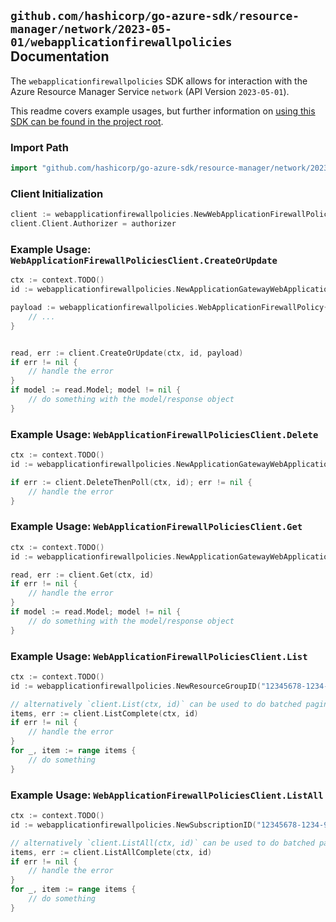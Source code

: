 
## `github.com/hashicorp/go-azure-sdk/resource-manager/network/2023-05-01/webapplicationfirewallpolicies` Documentation

The `webapplicationfirewallpolicies` SDK allows for interaction with the Azure Resource Manager Service `network` (API Version `2023-05-01`).

This readme covers example usages, but further information on [using this SDK can be found in the project root](https://github.com/hashicorp/go-azure-sdk/tree/main/docs).

### Import Path

```go
import "github.com/hashicorp/go-azure-sdk/resource-manager/network/2023-05-01/webapplicationfirewallpolicies"
```


### Client Initialization

```go
client := webapplicationfirewallpolicies.NewWebApplicationFirewallPoliciesClientWithBaseURI("https://management.azure.com")
client.Client.Authorizer = authorizer
```


### Example Usage: `WebApplicationFirewallPoliciesClient.CreateOrUpdate`

```go
ctx := context.TODO()
id := webapplicationfirewallpolicies.NewApplicationGatewayWebApplicationFirewallPolicyID("12345678-1234-9876-4563-123456789012", "example-resource-group", "applicationGatewayWebApplicationFirewallPolicyValue")

payload := webapplicationfirewallpolicies.WebApplicationFirewallPolicy{
	// ...
}


read, err := client.CreateOrUpdate(ctx, id, payload)
if err != nil {
	// handle the error
}
if model := read.Model; model != nil {
	// do something with the model/response object
}
```


### Example Usage: `WebApplicationFirewallPoliciesClient.Delete`

```go
ctx := context.TODO()
id := webapplicationfirewallpolicies.NewApplicationGatewayWebApplicationFirewallPolicyID("12345678-1234-9876-4563-123456789012", "example-resource-group", "applicationGatewayWebApplicationFirewallPolicyValue")

if err := client.DeleteThenPoll(ctx, id); err != nil {
	// handle the error
}
```


### Example Usage: `WebApplicationFirewallPoliciesClient.Get`

```go
ctx := context.TODO()
id := webapplicationfirewallpolicies.NewApplicationGatewayWebApplicationFirewallPolicyID("12345678-1234-9876-4563-123456789012", "example-resource-group", "applicationGatewayWebApplicationFirewallPolicyValue")

read, err := client.Get(ctx, id)
if err != nil {
	// handle the error
}
if model := read.Model; model != nil {
	// do something with the model/response object
}
```


### Example Usage: `WebApplicationFirewallPoliciesClient.List`

```go
ctx := context.TODO()
id := webapplicationfirewallpolicies.NewResourceGroupID("12345678-1234-9876-4563-123456789012", "example-resource-group")

// alternatively `client.List(ctx, id)` can be used to do batched pagination
items, err := client.ListComplete(ctx, id)
if err != nil {
	// handle the error
}
for _, item := range items {
	// do something
}
```


### Example Usage: `WebApplicationFirewallPoliciesClient.ListAll`

```go
ctx := context.TODO()
id := webapplicationfirewallpolicies.NewSubscriptionID("12345678-1234-9876-4563-123456789012")

// alternatively `client.ListAll(ctx, id)` can be used to do batched pagination
items, err := client.ListAllComplete(ctx, id)
if err != nil {
	// handle the error
}
for _, item := range items {
	// do something
}
```
